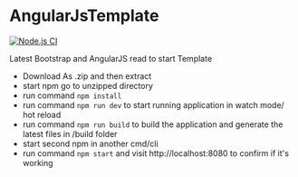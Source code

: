 # AngularJsTemplate
[![Node.js CI](https://github.com/swapnilnakate7/AngularJsTemplate/actions/workflows/node.js.yml/badge.svg?branch=master)](https://github.com/swapnilnakate7/AngularJsTemplate/actions/workflows/node.js.yml)

Latest Bootstrap and AngularJS read to start Template
* Download As .zip and then extract
* start npm go to unzipped directory
* run command `npm install`
* run command `npm run dev` to start running application in watch mode/ hot reload
* run command `npm run build` to build the application and generate the latest files in /build folder 
* start second npm in another cmd/cli 
* run command `npm start` and visit http://localhost:8080 to confirm if it's working 
